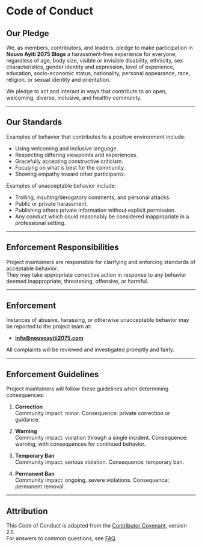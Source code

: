 # Code of Conduct

## Our Pledge

We, as members, contributors, and leaders, pledge to make participation in **Nouvo Ayiti 2075 Blogs** a harassment-free experience for everyone, regardless of age, body size, visible or invisible disability, ethnicity, sex characteristics, gender identity and expression, level of experience, education, socio-economic status, nationality, personal appearance, race, religion, or sexual identity and orientation.

We pledge to act and interact in ways that contribute to an open, welcoming, diverse, inclusive, and healthy community.

---

## Our Standards

Examples of behavior that contributes to a positive environment include:

- Using welcoming and inclusive language.
- Respecting differing viewpoints and experiences.
- Gracefully accepting constructive criticism.
- Focusing on what is best for the community.
- Showing empathy toward other participants.

Examples of unacceptable behavior include:

- Trolling, insulting/derogatory comments, and personal attacks.
- Public or private harassment.
- Publishing others private information without explicit permission.
- Any conduct which could reasonably be considered inappropriate in a professional setting.

---

## Enforcement Responsibilities

Project maintainers are responsible for clarifying and enforcing standards of acceptable behavior.  
They may take appropriate corrective action in response to any behavior deemed inappropriate, threatening, offensive, or harmful.

---

## Enforcement

Instances of abusive, harassing, or otherwise unacceptable behavior may be reported to the project team at:

- **info@nouvoayiti2075.com**

All complaints will be reviewed and investigated promptly and fairly.

---

## Enforcement Guidelines

Project maintainers will follow these guidelines when determining consequences:

1. **Correction**  
   Community impact: minor. Consequence: private correction or guidance.

2. **Warning**  
   Community impact: violation through a single incident. Consequence: warning, with consequences for continued behavior.

3. **Temporary Ban**  
   Community impact: serious violation. Consequence: temporary ban.

4. **Permanent Ban**  
   Community impact: ongoing, severe violations. Consequence: permanent removal.

---

## Attribution

This Code of Conduct is adapted from the [Contributor Covenant](https://www.contributor-covenant.org), version 2.1.  
For answers to common questions, see [FAQ](https://www.contributor-covenant.org/faq).

